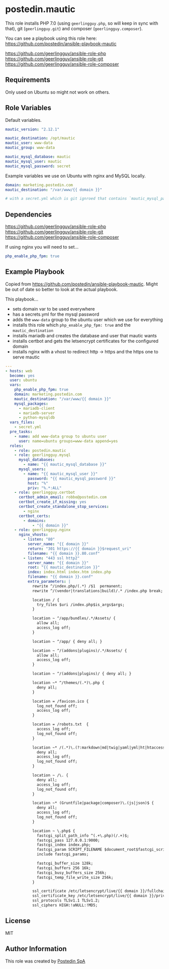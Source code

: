 postedin.mautic
=========

This role installs PHP 7.0 (using `geerlingguy.php`, so will keep in sync with that), git (`geerlingguy.git`) and composer (`geerlingguy.composer`).

You can see a playbook using this role here: https://github.com/postedin/ansible-playbook-mautic

https://github.com/geerlingguy/ansible-role-php
https://github.com/geerlingguy/ansible-role-git
https://github.com/geerlingguy/ansible-role-composer

Requirements
------------

Only used on Ubuntu so might not work on others.

Role Variables
--------------

Default variables.

```yaml
mautic_version: "2.12.1"

mautic_destination: /opt/mautic
mautic_user: www-data
mautic_group: www-data

mautic_mysql_database: mautic
mautic_mysql_user: mautic
mautic_mysql_password: secret
```

Example variables we use on Ubuntu with nginx and MySQL locally.

```yaml
domain: marketing.postedin.com
mautic_destination: "/var/www/{{ domain }}"

# with a secret.yml which is git ignroed that contains `mautic_mysql_password`
```

Dependencies
------------

https://github.com/geerlingguy/ansible-role-php
https://github.com/geerlingguy/ansible-role-git
https://github.com/geerlingguy/ansible-role-composer

If using nginx you will need to set...

```yaml
php_enable_php_fpm: true
```

Example Playbook
----------------

Copied from https://github.com/postedin/ansible-playbook-mautic. Might be out of date so better to look at the actual playbook.

This playbook...

- sets domain var to be used everywhere
- has a secrets.yml for the mysql password
- adds the `www-data` group to the ubuntu user which we use for everything
- installs this role which `php_enable_php_fpm: true` and the `mautic_destination`
- installs mariadb and creates the database and user that mautic wants
- installs certbot and gets the letsencrypt certificates for the configured domain
- installs nginx with a vhost to redirect http -> https and the https one to serve mautic

```yaml
---
- hosts: web
  become: yes
  user: ubuntu
  vars:
    php_enable_php_fpm: true
    domain: marketing.postedin.com
    mautic_destination: "/var/www/{{ domain }}"
    mysql_packages:
      - mariadb-client
      - mariadb-server
      - python-mysqldb
  vars_files:
    - secret.yml
  pre_tasks:
    - name: add www-data group to ubuntu user
      user: name=ubuntu groups=www-data append=yes
  roles:
    - role: postedin.mautic
    - role: geerlingguy.mysql
      mysql_databases:
        - name: "{{ mautic_mysql_database }}"
      mysql_users:
        - name: "{{ mautic_mysql_user }}"
          password: "{{ mautic_mysql_password }}"
          host: "%"
          priv: "%.*:ALL"
    - role: geerlingguy.certbot
      certbot_admin_email: robbo@postedin.com
      certbot_create_if_missing: yes
      certbot_create_standalone_stop_services:
        - nginx
      certbot_certs:
        - domains:
            - "{{ domain }}"
    - role: geerlingguy.nginx
      nginx_vhosts:
        - listen: "80"
          server_name: "{{ domain }}"
          return: "301 https://{{ domain }}$request_uri"
          filename: "{{ domain }}.80.conf"
        - listen: "443 ssl http2"
          server_name: "{{ domain }}"
          root: "{{ mautic_destination }}"
          index: index.html index.htm index.php
          filename: "{{ domain }}.conf"
          extra_parameters: |
            rewrite ^/index.php/(.*) /$1  permanent;
            rewrite ^/(vendor|translations|build)/.* /index.php break;

            location / {
              try_files $uri /index.php$is_args$args;
            }

            location ~ ^/app/bundles/.*/Assets/ {
              allow all;
              access_log off;
            }

            location ~ ^/app/ { deny all; }

            location ~ ^/(addons|plugins)/.*/Assets/ {
              allow all;
              access_log off;
            }

            location ~ ^/(addons|plugins)/ { deny all; }

            location ~* ^/themes/(.*)\.php {
              deny all;
            }

            location = /favicon.ico {
              log_not_found off;
              access_log off;
            }

            location = /robots.txt  {
              access_log off;
              log_not_found off;
            }

            location ~* /(.*)\.(?:markdown|md|twig|yaml|yml|ht|htaccess|ini)$ {
              deny all;
              access_log off;
              log_not_found off;
            }

            location ~ /\. {
              deny all;
              access_log off;
              log_not_found off;
            }

            location ~* (Gruntfile|package|composer)\.(js|json)$ {
              deny all;
              access_log off;
              log_not_found off;
            }

            location ~ \.php$ {
              fastcgi_split_path_info ^(.+\.php)(/.+)$;
              fastcgi_pass 127.0.0.1:9000;
              fastcgi_index index.php;
              fastcgi_param SCRIPT_FILENAME $document_root$fastcgi_script_name;
              include fastcgi_params;

              fastcgi_buffer_size 128k;
              fastcgi_buffers 256 16k;
              fastcgi_busy_buffers_size 256k;
              fastcgi_temp_file_write_size 256k;
            }

            ssl_certificate /etc/letsencrypt/live/{{ domain }}/fullchain.pem;
            ssl_certificate_key /etc/letsencrypt/live/{{ domain }}/privkey.pem;
            ssl_protocols TLSv1.1 TLSv1.2;
            ssl_ciphers HIGH:!aNULL:!MD5;

```

License
-------

MIT

Author Information
------------------

This role was created by [Postedin SpA](https://postedin.com)
